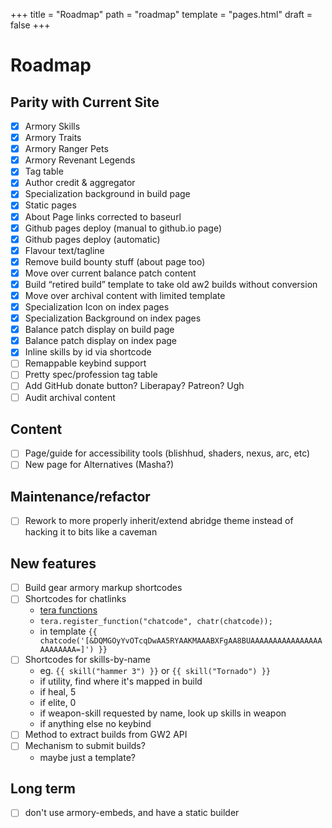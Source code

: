 +++
title = "Roadmap"
path = "roadmap"
template = "pages.html"
draft = false
+++

# Roadmap

## Parity with Current Site

- [x] Armory Skills
- [x] Armory Traits
- [x] Armory Ranger Pets
- [x] Armory Revenant Legends
- [x] Tag table
- [x] Author credit & aggregator
- [x] Specialization background in build page
- [x] Static pages
- [x] About Page links corrected to baseurl
- [x] Github pages deploy (manual to github.io page)
- [x] Github pages deploy (automatic)
- [x] Flavour text/tagline
- [x] Remove build bounty stuff (about page too)
- [x] Move over current balance patch content
- [x] Build “retired build” template to take old aw2 builds without conversion
- [x] Move over archival content with limited template
- [x] Specialization Icon on index pages
- [x] Specialization Background on index pages
- [x] Balance patch display on build page
- [x] Balance patch display on index page
- [x] Inline skills by id via shortcode
- [ ] Remappable keybind support
- [ ] Pretty spec/profession tag table
- [ ] Add GitHub donate button? Liberapay? Patreon? Ugh
- [ ] Audit archival content

## Content

- [ ] Page/guide for accessibility tools (blishhud, shaders, nexus, arc, etc)
- [ ] New page for Alternatives (Masha?)

## Maintenance/refactor

- [ ] Rework to more properly inherit/extend abridge theme instead of hacking it to bits like a caveman

## New features

- [ ] Build gear armory markup shortcodes
- [ ] Shortcodes for chatlinks
	- [tera functions](https://keats.github.io/tera/docs/#functions)
	- `tera.register_function("chatcode", chatr(chatcode));`
	- in template `{{ chatcode('[&DQMGOyYvOTcqDwAA5RYAAKMAAABXFgAA8BUAAAAAAAAAAAAAAAAAAAAAAAA=]') }}`
- [ ] Shortcodes for skills-by-name 
	- eg. `{{ skill("hammer 3") }}` or `{{ skill("Tornado") }}`
	- if utility, find where it's mapped in build
	- if heal, 5
	- if elite, 0
	- if weapon-skill requested by name, look up skills in weapon
	- if anything else no keybind
- [ ] Method to extract builds from GW2 API
- [ ] Mechanism to submit builds?
	- maybe just a template?

## Long term

- [ ] don't use armory-embeds, and have a static builder
